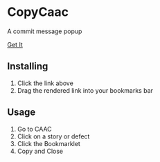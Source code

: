 # CopyCaac
A commit message popup

[Get It](http://codepen.io/connormckelvey/pen/RGdykW)


## Installing
1. Click the link above
2. Drag the rendered link into your bookmarks bar

## Usage
1. Go to CAAC
2. Click on a story or defect
3. Click the Bookmarklet
4. Copy and Close